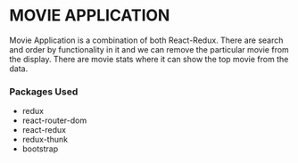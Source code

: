 # MOVIE APPLICATION

Movie Application is a combination of both React-Redux. There are search and order by functionality in it and we can remove the particular movie from the display. There are movie stats where it can show the top movie from the data.

### Packages Used

* redux
* react-router-dom
* react-redux
* redux-thunk
* bootstrap

